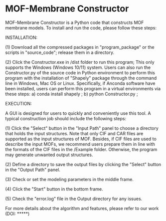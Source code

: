 # MOF-Membrane Constructor
MOF-Membrane Constructor is a Python code that constructs MOF membrane models.
To install and run the code, please follow these steps:


INSTALLATION:

(1) Download all the compressed packages in "program_package" or the scripts in "source_code"; release them in a directory.

(2) Click the Constructor.exe in /dist folder to run this program; This only supports the Windows (Windows 10/11) system. 
Users can also run the Constructor.py of the source code in Python environment to perform this program with the installation of "Shapely" package through the command line in Windows, Mac OS or Linux. 
Specifically, if Anconda software have been installed, users can perform this program in a virtual environments via these steps:
a) conda install shapely ;
b) python Constructor.py ;


EXECUTION:

A GUI is designed for users to quickly and conveniently use this tool. A typical construction job should include the following steps:

(1) Click the "Select" button in the "Input Path" panel to choose a directory that holds the input structures. Note that only CIF and CAR files are supported as the input structures of MOF. Besides, if CIF files are used to describe the input MOFs, we recommend users prepare them in line with the formats of the CIF files in the /Example folder. Otherwise, the program may generate unwanted output structures.

(2) Define a directory to save the output files by clicking the "Select" button in the "Output Path" panel.

(3) Check or set the modeling parameters in the middle frame.

(4) Click the "Start" button in the bottom frame.

(5) Check the "error.log" file in the Output directory for any issues.

For more details about the algorithm and features, please refer to our work (DOI: *****)
